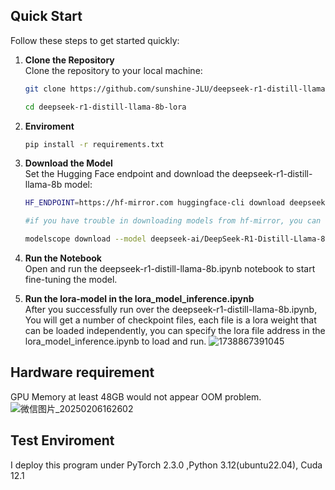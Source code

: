 ## Quick Start

Follow these steps to get started quickly:

1. **Clone the Repository**  
   Clone the repository to your local machine:
   ```bash
   git clone https://github.com/sunshine-JLU/deepseek-r1-distill-llama-8b-lora.git

   cd deepseek-r1-distill-llama-8b-lora

   
2. **Enviroment**  
   ```bash
   pip install -r requirements.txt

3. **Download the Model**  
  Set the Hugging Face endpoint and download the deepseek-r1-distill-llama-8b model:
   ```bash
   HF_ENDPOINT=https://hf-mirror.com huggingface-cli download deepseek-ai/deepseek-r1-distill-llama-8b --local-dir ./deepseek-r1-distill-llama-8b --resume-download --cache-dir ./cache

   #if you have trouble in downloading models from hf-mirror, you can use the modelscope.
   
   modelscope download --model deepseek-ai/DeepSeek-R1-Distill-Llama-8B --local_dir ./deepseek-r1-distill-llama-8b


4. **Run the Notebook**  
  Open and run the deepseek-r1-distill-llama-8b.ipynb notebook to start fine-tuning the model.

5. **Run the lora-model in the lora_model_inference.ipynb**  
  After you successfully run over the deepseek-r1-distill-llama-8b.ipynb, You will get a number of checkpoint files, each file is a lora weight that can be loaded independently, you can specify the lora file address in the lora_model_inference.ipynb to load and run.
![1738867391045](https://github.com/user-attachments/assets/65530629-32fb-415f-9a8e-e3cadabb90e1)


## Hardware requirement

GPU Memory at least 48GB would not appear OOM problem.
![微信图片_20250206162602](https://github.com/user-attachments/assets/e4232a2e-4e5d-4636-921e-d9e6e4855134)

## Test Enviroment 
I deploy this program under PyTorch 2.3.0 ,Python 3.12(ubuntu22.04), Cuda  12.1
 
